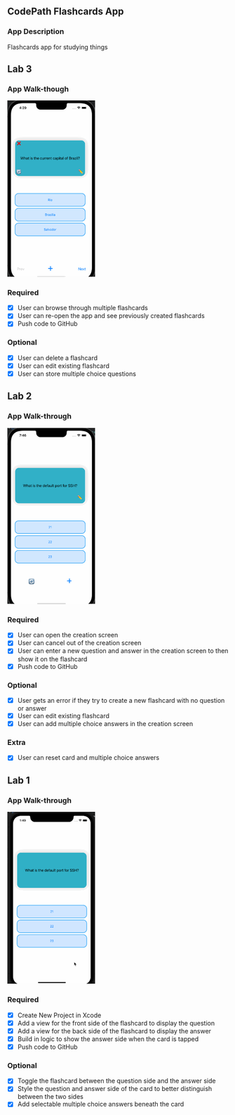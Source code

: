 ## CodePath Flashcards App

### App Description
Flashcards app for studying things

## Lab 3

### App Walk-though

<img src="flashcards3.gif" width=200><br>

### Required
- [x] User can browse through multiple flashcards
- [x] User can re-open the app and see previously created flashcards
- [x] Push code to GitHub
### Optional
- [x] User can delete a flashcard
- [x] User can edit existing flashcard
- [x] User can store multiple choice questions

## Lab 2

### App Walk-through

<img src="flashcards2.gif" width=200><br>

### Required
- [x] User can open the creation screen
- [x] User can cancel out of the creation screen
- [x] User can enter a new question and answer in the creation screen to then show it on the flashcard
- [x] Push code to GitHub
### Optional
- [x] User gets an error if they try to create a new flashcard with no question or answer
- [x] User can edit existing flashcard
- [x] User can add multiple choice answers in the creation screen
### Extra
- [x] User can reset card and multiple choice answers

## Lab 1

### App Walk-through

<img src="flashcards1.gif" width=200><br>

### Required
- [x] Create New Project in Xcode
- [x] Add a view for the front side of the flashcard to display the question
- [x] Add a view for the back side of the flashcard to display the answer
- [x] Build in logic to show the answer side when the card is tapped
- [x] Push code to GitHub
### Optional
- [x] Toggle the flashcard between the question side and the answer side
- [x] Style the question and answer side of the card to better distinguish between the two sides
- [x] Add selectable multiple choice answers beneath the card